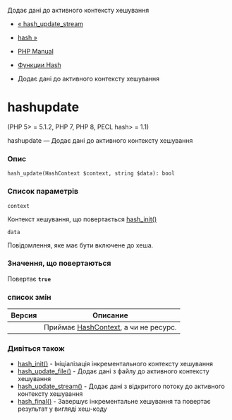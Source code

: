 Додає дані до активного контексту хешування

-   [« hash\_update\_stream](function.hash-update-stream.html)
    
-   [hash »](function.hash.html)
    
-   [PHP Manual](index.html)
    
-   [Функции Hash](ref.hash.html)
    
-   Додає дані до активного контексту хешування
    

# hashupdate

(PHP 5> = 5.1.2, PHP 7, PHP 8, PECL hash> = 1.1)

hashupdate — Додає дані до активного контексту хешування

### Опис

```methodsynopsis
hash_update(HashContext $context, string $data): bool
```

### Список параметрів

`context`

Контекст хешування, що повертається [hash\_init()](function.hash-init.html)

`data`

Повідомлення, яке має бути включене до хеша.

### Значення, що повертаються

Повертає **`true`**

### список змін

| Версия | Описание |
| --- | --- |
|  | Приймає [HashContext](class.hashcontext.html), а чи не ресурс. |

### Дивіться також

-   [hash\_init()](function.hash-init.html) - Ініціалізація інкрементального контексту хешування
-   [hash\_update\_file()](function.hash-update-file.html) - Додає дані з файлу до активного контексту хешування
-   [hash\_update\_stream()](function.hash-update-stream.html) - Додає дані з відкритого потоку до активного контексту хешування
-   [hash\_final()](function.hash-final.html) - Завершує інкрементальне хешування та повертає результат у вигляді хеш-коду
